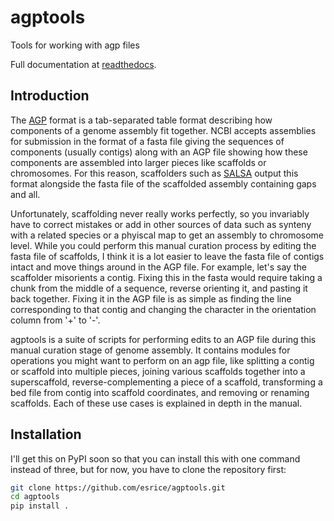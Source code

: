 # agptools
Tools for working with agp files

Full documentation at [readthedocs][readthedocs].

## Introduction
The [AGP][agp] format is a tab-separated table format describing how components
of a genome assembly fit together. NCBI accepts assemblies for submission in
the format of a fasta file giving the sequences of components (usually contigs)
along with an AGP file showing how these components are assembled into larger
pieces like scaffolds or chromosomes. For this reason, scaffolders such as
[SALSA][salsa] output this format alongside the fasta file of the scaffolded
assembly containing gaps and all.

Unfortunately, scaffolding never really works perfectly, so you invariably have
to correct mistakes or add in other sources of data such as synteny with a
related species or a phyiscal map to get an assembly to chromosome level. While
you could perform this manual curation process by editing the fasta file of
scaffolds, I think it is a lot easier to leave the fasta file of contigs intact
and move things around in the AGP file. For example, let's say the scaffolder
misorients a contig. Fixing this in the fasta would require taking a chunk from
the middle of a sequence, reverse orienting it, and pasting it back together.
Fixing it in the AGP file is as simple as finding the line corresponding to
that contig and changing the character in the orientation column from '+' to
'-'.

agptools is a suite of scripts for performing edits to an AGP file during this
manual curation stage of genome assembly. It contains modules for operations
you might want to perform on an agp file, like splitting a contig or scaffold
into multiple pieces, joining various scaffolds together into a superscaffold,
reverse-complementing a piece of a scaffold, transforming a bed file from
contig into scaffold coordinates, and removing or renaming scaffolds. Each of
these use cases is explained in depth in the manual.

## Installation
I'll get this on PyPI soon so that you can install this with one command
instead of three, but for now, you have to clone the repository first:
```bash
git clone https://github.com/esrice/agptools.git
cd agptools
pip install .
```

[agp]: https://www.ncbi.nlm.nih.gov/assembly/agp/AGP_Specification/
[salsa]: https://github.com/marbl/SALSA
[readthedocs]: https://agptools.readthedocs.io/
